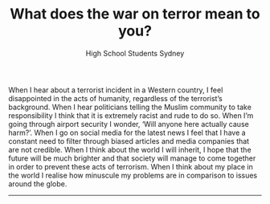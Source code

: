 ﻿---
layout: narrative
title: "What does the war on terror mean to you?"
author: High School Students Sydney
editor: Randa Abdel-Fattah
source: Transcripts from high school students
---


When I hear about a terrorist incident in a Western country, I feel disappointed in the acts of humanity, regardless of the terrorist’s background. When I hear politicians telling the Muslim community to take responsibility I think that it is extremely racist and rude to do so. When I’m going through airport security I wonder, ‘Will anyone here actually cause harm?’. When I go on social media for the latest news I feel that I have a constant need to filter through biased articles and media companies that are not credible. When I think about the world I will inherit, I hope that the future will be much brighter and that society will manage to come together in order to prevent these acts of terrorism. When I think about my place in the world I realise how minuscule my problems are in comparison to issues around the globe.

---
